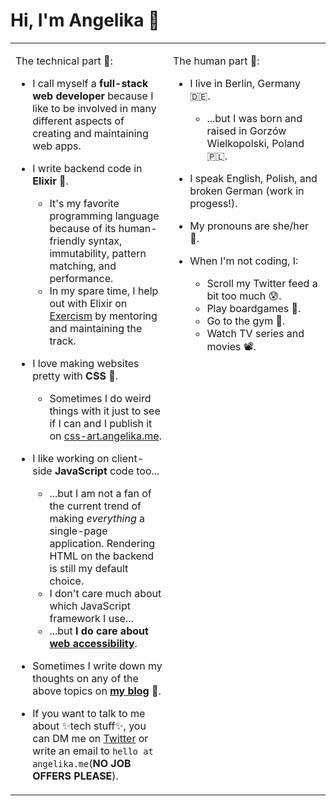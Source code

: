 # Hi, I'm Angelika 👋

<table>
<tr>
<td valign="top" width="50%">

The technical part 🤖:

- I call myself a **full-stack web developer** because I like to be involved in many different aspects of creating and maintaining web apps.

- I write backend code in **Elixir** 💜. 
    - It's my favorite programming language because of its human-friendly syntax, immutability, pattern matching, and performance.
    - In my spare time, I help out with Elixir on [Exercism](https://exercism.io/) by mentoring and maintaining the track.

- I love making websites pretty with **CSS** 🎨.
    - Sometimes I do weird things with it just to see if I can and I publish it on [css-art.angelika.me](https://css-art.angelika.me).

- I like working on client-side **JavaScript** code too...
    - ...but I am not a fan of the current trend of making _everything_ a single-page application. Rendering HTML on the backend is still my default choice.
    - I don't care much about which JavaScript framework I use...
    - ...but **I do care about [web accessibility](https://en.wikipedia.org/wiki/Web_accessibility)**.

- Sometimes I write down my thoughts on any of the above topics on **[my blog](https://angelika.me)** 📘.

- If you want to talk to me about ✨tech stuff✨, you can DM me on [Twitter](https://twitter.com/atyborska93) or write an email to `hello at angelika.me`(**NO JOB OFFERS PLEASE**).

</td>
<td valign="top" width="50%">

The human part 👩:

- I live in Berlin, Germany 🇩🇪.
    - ...but I was born and raised in Gorzów Wielkopolski, Poland 🇵🇱.

- I speak English, Polish, and broken German (work in progess!).

- My pronouns are she/her 🌈.

- When I'm not coding, I:
  - Scroll my Twitter feed a bit too much 😰.
  - Play boardgames 🎲.
  - Go to the gym 💪.
  - Watch TV series and movies 📽.

</td>
</tr>
</table>
